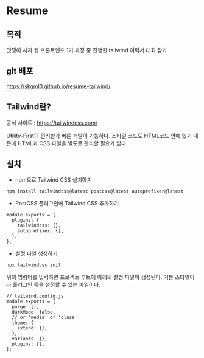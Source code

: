 # Resume

## 목적

멋쟁이 사자 웹 프론트엔드 1기 과정 중 진행한 tailwind 이력서 대회 참가

## git 배포

https://skgml0.github.io/resume-tailwind/

## Tailwind란?

공식 사이트 : https://tailwindcss.com/

Utility-First의 편리함과 빠른 개발이 가능하다. 
스타일 코드도 HTML코드 안에 있기 때문에 HTML과 CSS 파일을 별도로 관리할 필요가 없다.


## 설치

- npm으로 Tailwind CSS 설치하기

```npm install tailwindcss@latest postcss@latest autoprefixer@latest```

- PostCSS 플러그인에 Tailwind CSS 추가하기

``` // postcss.config.js 등의 postcss 설정 파일
module.exports = {
  plugins: {
    tailwindcss: {},
    autoprefixer: {},  
  },
};
```
- 설정 파일 생성하기

```npx tailwindcss init```

위의 명령어를 입력하면 프로젝트 루트에 아래의 설정 파일이 생성된다. 기본 스타일이나 플러그인 등을 설정할 수 있는 파일이다.
```
// tailwind.config.js
module.exports = {
  purge: [],
  darkMode: false, 
  // or 'media' or 'class' 
  theme: {
    extend: {},
  },
  variants: {},  
  plugins: [], 
};
```
